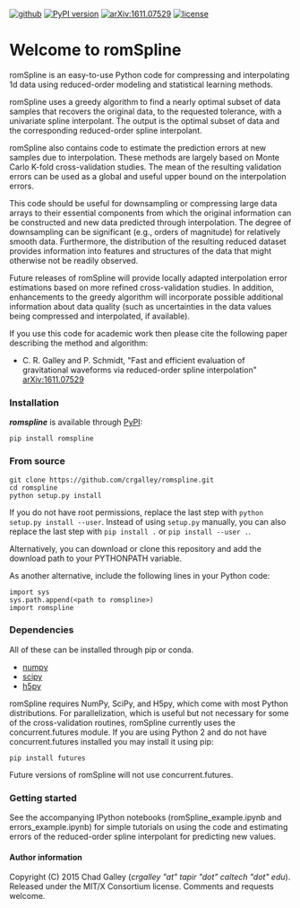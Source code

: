 [![github](https://img.shields.io/badge/GitHub-romspline-blue.svg)](https://github.com/crgalley/romspline)
[![PyPI version](https://badge.fury.io/py/romspline.svg)](https://badge.fury.io/py/romspline)
[![arXiv:1611.07529](https://img.shields.io/badge/arXiv-1611.07529-B31B1B.svg)](https://arxiv.org/abs/1611.07529)
[![license](https://img.shields.io/badge/license-MIT-blue.svg)](https://github.com/crgalley/romspline/blob/master/LICENSE)

# Welcome to romSpline #

romSpline is an easy-to-use Python code for compressing and interpolating 1d data using reduced-order modeling and statistical learning methods.

romSpline uses a greedy algorithm to find a nearly optimal subset of data samples that recovers the original data, to the requested tolerance, with a univariate spline interpolant. The output is the optimal subset of data and the corresponding reduced-order spline interpolant.

romSpline also contains code to estimate the prediction errors at new samples due to interpolation. These methods are largely based on Monte Carlo K-fold cross-validation studies. The mean of the resulting validation errors can be used as a global and useful upper bound on the interpolation errors.

This code should be useful for downsampling or compressing large data arrays to their essential components from which the original information can be constructed and new data predicted through interpolation. The degree of downsampling can be significant (e.g., orders of magnitude) for relatively smooth data. Furthermore, the distribution of the resulting reduced dataset provides information into features and structures of the data that might otherwise not be readily observed.

Future releases of romSpline will provide locally adapted interpolation error estimations based on more refined cross-validation studies. In addition, enhancements to the greedy algorithm will incorporate possible additional information about data quality (such as uncertainties in the data values being compressed and interpolated, if available).

If you use this code for academic work then please cite the following paper describing the method and algorithm:

* C. R. Galley and P. Schmidt, 
"Fast and efficient evaluation of gravitational waveforms via reduced-order spline interpolation" 
[arXiv:1611.07529](https://arxiv.org/abs/1611.07529)


### Installation ###

_**romspline**_ is available through [PyPI](https://pypi.org/project/romspline/):

```shell
pip install romspline
```

### From source

```shell
git clone https://github.com/crgalley/romspline.git
cd romspline
python setup.py install
```

If you do not have root permissions, replace the last step with
`python setup.py install --user`.  Instead of using `setup.py`
manually, you can also replace the last step with `pip install .` or
`pip install --user .`.

Alternatively, you can download or clone this repository and add the
download path to your PYTHONPATH variable.

As another alternative, include the following lines in your Python code:

    import sys
    sys.path.append(<path to romspline>)
    import romspline

### Dependencies
All of these can be installed through pip or conda.
* [numpy](https://docs.scipy.org/doc/numpy/user/install.html)
* [scipy](https://www.scipy.org/install.html)
* [h5py](https://pypi.org/project/h5py/)

romSpline requires NumPy, SciPy, and H5py, which come with most Python distributions. For parallelization, which is useful but not necessary for some of the cross-validation routines, romSpline currently uses the concurrent.futures module. If you are using Python 2 and do not have concurrent.futures installed you may install it using pip:

    pip install futures

Future versions of romSpline will not use concurrent.futures.


### Getting started ###

See the accompanying IPython notebooks (romSpline_example.ipynb and errors_example.ipynb) for simple tutorials on using the code and estimating
errors of the reduced-order spline interpolant for predicting new values. 

#### Author information ####
Copyright (C) 2015 Chad Galley (*crgalley "at" tapir "dot" caltech "dot" edu*). 
Released under the MIT/X Consortium license.
Comments and requests welcome.
